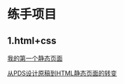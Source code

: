 # 练手项目

## 1.html+css

[我的第一个静态页面](http://htmlpreview.github.io/?https://github.com/joy835368394/imooc/blob/master/staticwap/index.html)

[从PDS设计原稿到HTML静态页面的转变](htmlpreview.github.io/?https://github.com/joy835368394/ife/blob/master/task%201-7/index.html)
